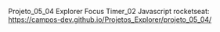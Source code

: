 Projeto_05_04 Explorer Focus Timer_02 Javascript rocketseat: https://campos-dev.github.io/Projetos_Explorer/projeto_05_04/
